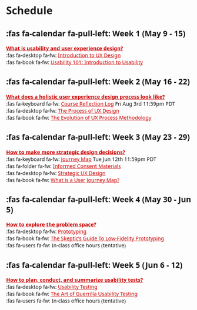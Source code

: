 <style>
  :root {
    --base-font-size: 16px;
  }

  body {
    font-family: system-ui, sans-serif !important;
  }
  a {
    color: #cc0000 !important;
  }
</style>
  
# Schedule

## :fas fa-calendar fa-pull-left: Week 1 (May 9 - 15)
**[What is usability and user experience design?](https://canvas.sfu.ca/courses/76692/modules/items/2850126)**  
:fas fa-desktop fa-fw: [Introduction to UX Design](https://docs.google.com/presentation/d/e/2PACX-1vRnnRFelgw1ksq_p8Eryg3dnyLCRRLPf5fBgdwdv9p-tCIwcxqWvzDGrGbjxGHL7HqEJVpmV26ntk3a/pub?start=false&loop=false&delayms=3000)   
:fas fa-book fa-fw: [Usability 101: Introduction to Usability](https://www.nngroup.com/articles/usability-101-introduction-to-usability/)  

## :fas fa-calendar fa-pull-left: Week 2 (May 16 - 22)
**[What does a holistic user experience design process look like?](https://canvas.sfu.ca/courses/76692/modules/items/2850127)**  
:fas fa-keyboard fa-fw: [Course Reflection Log](#) <span class='badge'> Fri Aug 3rd 11:59pm PDT</span>  
:fas fa-desktop fa-fw: [The Process of UX Design](https://docs.google.com/presentation/d/e/2PACX-1vRnnRFelgw1ksq_p8Eryg3dnyLCRRLPf5fBgdwdv9p-tCIwcxqWvzDGrGbjxGHL7HqEJVpmV26ntk3a/pub?start=false&loop=false&delayms=3000)   
:fas fa-book fa-fw: [The Evolution of UX Process Methodology](https://uxplanet.org/the-evolution-of-ux-process-methodology-47f52557178b)  

## :fas fa-calendar fa-pull-left: Week 3 (May 23 - 29)
**[How to make more strategic design decisions?](https://canvas.sfu.ca/courses/76692/modules/items/2850128)**  
:fas fa-keyboard fa-fw: [Journey Map](#) <span class='badge'> Tue Jun 12th 11:59pm PDT</span>  
:fas fa-folder fa-fw: [Informed Consent Materials](https://canvas.sfu.ca/courses/76692/files/folder/Handouts/Informed%20Consent)  
:fas fa-desktop fa-fw: [Strategic UX Design](https://docs.google.com/presentation/d/e/2PACX-1vRnnRFelgw1ksq_p8Eryg3dnyLCRRLPf5fBgdwdv9p-tCIwcxqWvzDGrGbjxGHL7HqEJVpmV26ntk3a/pub?start=false&loop=false&delayms=3000)   
:fas fa-book fa-fw: [What is a User Journey Map?](https://www.aytech.ca/blog/user-journey-map/)  

## :fas fa-calendar fa-pull-left: Week 4 (May 30 - Jun 5)
**[How to explore the problem space?](https://canvas.sfu.ca/courses/76692/modules/items/2850129)**  
:fas fa-desktop fa-fw: [Prototyping](https://docs.google.com/presentation/d/e/2PACX-1vRnnRFelgw1ksq_p8Eryg3dnyLCRRLPf5fBgdwdv9p-tCIwcxqWvzDGrGbjxGHL7HqEJVpmV26ntk3a/pub?start=false&loop=false&delayms=3000)   
:fas fa-book fa-fw: [The Skeptic’s Guide To Low-Fidelity Prototyping](https://www.smashingmagazine.com/2014/10/the-skeptics-guide-to-low-fidelity-prototyping/)  
:fas fa-users fa-fw: In-class office hours (tentative)  

## :fas fa-calendar fa-pull-left: Week 5 (Jun 6 - 12)
**[How to plan, conduct, and summarize usability tests?](https://canvas.sfu.ca/courses/76692/modules/items/2850130)**  
:fas fa-desktop fa-fw: [Usability Testing](https://docs.google.com/presentation/d/e/2PACX-1vRnnRFelgw1ksq_p8Eryg3dnyLCRRLPf5fBgdwdv9p-tCIwcxqWvzDGrGbjxGHL7HqEJVpmV26ntk3a/pub?start=false&loop=false&delayms=3000)   
:fas fa-book fa-fw: [The Art of Guerrilla Usability Testing](http://www.uxbooth.com/articles/the-art-of-guerrilla-usability-testing/)  
:fas fa-users fa-fw: In-class office hours (tentative)
